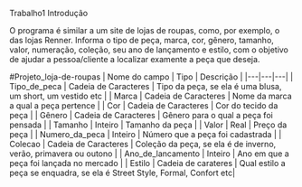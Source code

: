 Trabalho1
Introdução

O programa é similar a um site de lojas de roupas, como, por exemplo, o das lojas Renner. Informa o tipo de peça, marca, cor, gênero, tamanho, valor, numeração, coleção, seu ano de lançamento e estilo, com o objetivo de ajudar a pessoa/cliente a localizar examente a peça que deseja.



#Projeto_loja-de-roupas
| Nome do campo | Tipo | Descrição |
|---|---|---|
| Tipo_de_peca | Cadeia de Caracteres | Tipo da peça, se ela é uma blusa, um short, um vestido etc |
| Marca | Cadeia de Caracteres | Nome da marca a qual a peça pertence |
| Cor | Cadeia de Caracteres | Cor do tecido da peça |
| Gênero | Cadeia de Caracteres | Gênero para o qual a peça foi pensada |
| Tamanho | Inteiro | Tamanho da peça |
| Valor | Real | Preço da peça |
| Numero_da_peca | Inteiro | Número que a peça foi cadastrada |
| Colecao | Cadeia de Caracteres | Coleção da peça, se ela é de inverno, verão, primavera ou outono |
| Ano_de_lancamento | Inteiro | Ano em que a peça foi lançada no mercado |
| Estilo | Cadeia de carateres | Qual estilo a peça se enquadra, se ela é Street Style, Formal, Confort etc|
